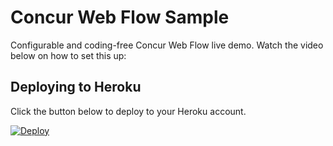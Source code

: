 # Concur Web Flow Sample

Configurable and coding-free Concur Web Flow live demo.  Watch the video below on how to set this up:

## Deploying to Heroku

Click the button below to deploy to your Heroku account.

[![Deploy](https://www.herokucdn.com/deploy/button.png)](https://heroku.com/deploy)